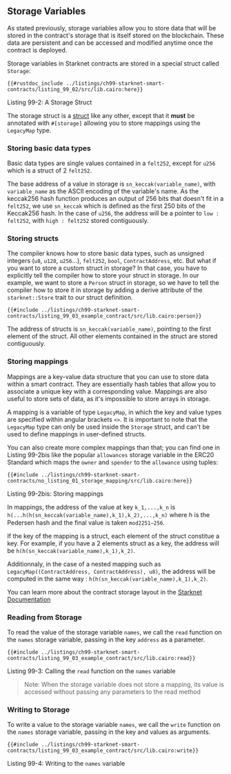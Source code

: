 ## Storage Variables

As stated previously, storage variables allow you to store data that will be stored in the contract's storage that is itself stored on the blockchain. These data are persistent and can be accessed and modified anytime once the contract is deployed.

Storage variables in Starknet contracts are stored in a special struct called `Storage`:

```rust, noplayground
{{#rustdoc_include ../listings/ch99-starknet-smart-contracts/listing_99_02/src/lib.cairo:here}}
```

<span class="caption">Listing 99-2: A Storage Struct</span>

The storage struct is a [struct](./ch05-00-using-structs-to-structure-related-data.md) like any other,
except that it **must** be annotated with `#[storage]` allowing you to store mappings using the `LegacyMap` type.

### Storing basic data types

Basic data types are single values contained in a `felt252`, except for `u256` which is a struct of 2 `felt252`.

The base address of a value in storage is `sn_keccak(variable_name)`, with `variable_name` as the ASCII encoding of the variable's name. As the keccak256 hash function produces an output of 256 bits that doesn't fit in a `felt252`, we use `sn_keccak` which is defined as the first 250 bits of the Keccak256 hash.
In the case of `u256`, the address will be a pointer to `low : felt252`, with `high : felt252` stored contiguously.

### Storing structs

The compiler knows how to store basic data types, such as unsigned integers (`u8`, `u128`, `u256`...), `felt252`, `bool`, `ContractAddress`, etc. But what if you want to store a custom struct in storage? In that case, you have to explicitly tell the compiler how to store your struct in storage.
In our example, we want to store a `Person` struct in storage, so we have to tell the compiler how to store it in storage by adding a derive attribute of the `starknet::Store` trait to our struct definition.

```rust, noplayground
{{#include ../listings/ch99-starknet-smart-contracts/listing_99_03_example_contract/src/lib.cairo:person}}
```

The address of structs is `sn_keccak(variable_name)`, pointing to the first element of the struct. All other elements contained in the struct are stored contiguously.

### Storing mappings

Mappings are a key-value data structure that you can use to store data within a smart contract. They are essentially hash tables that allow you to associate a unique key with a corresponding value. Mappings are also useful to store sets of data, as it's impossible to store arrays in storage.

A mapping is a variable of type `LegacyMap`, in which the key and value types are specified within angular brackets `<>`.
It is important to note that the `LegacyMap` type can only be used inside the `Storage` struct, and can't be used to define mappings in user-defined structs.

You can also create more complex mappings than that; you can find one in Listing 99-2bis like the popular `allowances` storage variable in the ERC20 Standard which maps the `owner` and `spender` to the `allowance` using tuples:

```rust,noplayground
{{#include ../listings/ch99-starknet-smart-contracts/no_listing_01_storage_mapping/src/lib.cairo:here}}
```

<span class="caption">Listing 99-2bis: Storing mappings</span>

In mappings, the address of the value at key `k_1,...,k_n` is `h(...h(h(sn_keccak(variable_name),k_1),k_2),...,k_n)` where ℎ is the Pedersen hash and the final value is taken `mod2251−256`.

If the key of the mapping is a struct, each element of the struct constitue a key. For example, if you have a 2 elements struct as a key, the address will be `h(h(sn_keccak(variable_name),k_1),k_2)`.

Additionnaly, in the case of a nested mapping such as `LegacyMap((ContractAddress, ContractAddress), u8)`, the address will be computed in the same way : `h(h(sn_keccak(variable_name),k_1),k_2)`.

You can learn more about the contract storage layout in the [Starknet Documentation](https://docs.starknet.io/documentation/architecture_and_concepts/Contracts/contract-storage/#storage_variables)

### Reading from Storage

To read the value of the storage variable `names`, we call the `read` function on the `names` storage variable, passing in the key `address` as a parameter.

```rust, noplayground
{{#include ../listings/ch99-starknet-smart-contracts/listing_99_03_example_contract/src/lib.cairo:read}}
```

<span class="caption">Listing 99-3: Calling the `read` function on the `names` variable</span>

> Note: When the storage variable does not store a mapping, its value is accessed without passing any parameters to the read method

### Writing to Storage

To write a value to the storage variable `names`, we call the `write` function on the `names` storage variable, passing in the key and values as arguments.

```rust, noplayground
{{#include ../listings/ch99-starknet-smart-contracts/listing_99_03_example_contract/src/lib.cairo:write}}
```

<span class="caption">Listing 99-4: Writing to the `names` variable</span>
